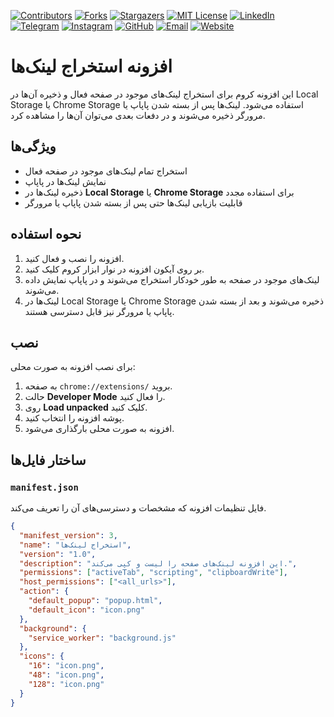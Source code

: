 [contributors-shield]: https://img.shields.io/github/contributors/hassan7303/Link-extraction-chrome-extension.svg?style=for-the-badge
[contributors-url]: https://github.com/hassan7303/Link-extraction-chrome-extension/graphs/contributors
[forks-shield]: https://img.shields.io/github/forks/hassan7303/Link-extraction-chrome-extension.svg?style=for-the-badge&label=Fork
[forks-url]: https://github.com/hassan7303/Link-extraction-chrome-extension/network/members
[stars-shield]: https://img.shields.io/github/stars/hassan7303/Link-extraction-chrome-extension.svg?style=for-the-badge
[stars-url]: https://github.com/hassan7303/Link-extraction-chrome-extension/stargazers
[license-shield]: https://img.shields.io/github/license/hassan7303/Link-extraction-chrome-extension.svg?style=for-the-badge
[license-url]: https://github.com/hassan7303/Link-extraction-chrome-extension/blob/master/LICENSE.md
[linkedin-shield]: https://img.shields.io/badge/-LinkedIn-blue.svg?style=for-the-badge&logo=linkedin&colorB=555
[linkedin-url]: https://www.linkedin.com/in/hassan-ali-askari-280bb530a/
[telegram-shield]: https://img.shields.io/badge/-Telegram-blue.svg?style=for-the-badge&logo=telegram&colorB=555
[telegram-url]: https://t.me/hassan7303
[instagram-shield]: https://img.shields.io/badge/-Instagram-red.svg?style=for-the-badge&logo=instagram&colorB=555
[instagram-url]: https://www.instagram.com/hasan_ali_askari
[github-shield]: https://img.shields.io/badge/-GitHub-black.svg?style=for-the-badge&logo=github&colorB=555
[github-url]: https://github.com/hassan7303
[email-shield]: https://img.shields.io/badge/-Email-orange.svg?style=for-the-badge&logo=gmail&colorB=555
[email-url]: mailto:hassanali7303@gmail.com
[website-shield]: https://img.shields.io/badge/-Website-blue.svg?style=for-the-badge&logo=laravel&colorB=555
[website-url]: https://hsnali.ir


[![Contributors][contributors-shield]][contributors-url]
[![Forks][forks-shield]][forks-url]
[![Stargazers][stars-shield]][stars-url]
[![MIT License][license-shield]][license-url]
[![LinkedIn][linkedin-shield]][linkedin-url]
[![Telegram][telegram-shield]][telegram-url]
[![Instagram][instagram-shield]][instagram-url]
[![GitHub][github-shield]][github-url]
[![Email][email-shield]][email-url]
[![Website][website-shield]][website-url]

# افزونه استخراج لینک‌ها

این افزونه کروم برای استخراج لینک‌های موجود در صفحه فعال و ذخیره آن‌ها در Local Storage یا Chrome Storage استفاده می‌شود. لینک‌ها پس از بسته شدن پاپاپ یا مرورگر ذخیره می‌شوند و در دفعات بعدی می‌توان آن‌ها را مشاهده کرد.

## ویژگی‌ها

- استخراج تمام لینک‌های موجود در صفحه فعال
- نمایش لینک‌ها در پاپاپ
- ذخیره لینک‌ها در **Local Storage** یا **Chrome Storage** برای استفاده مجدد
- قابلیت بازیابی لینک‌ها حتی پس از بسته شدن پاپاپ یا مرورگر

## نحوه استفاده

1. افزونه را نصب و فعال کنید.
2. بر روی آیکون افزونه در نوار ابزار کروم کلیک کنید.
3. لینک‌های موجود در صفحه به طور خودکار استخراج می‌شوند و در پاپاپ نمایش داده می‌شوند.
4. لینک‌ها در Local Storage یا Chrome Storage ذخیره می‌شوند و بعد از بسته شدن پاپاپ یا مرورگر نیز قابل دسترسی هستند.

## نصب

برای نصب افزونه به صورت محلی:

1. به صفحه `chrome://extensions/` بروید.
2. حالت **Developer Mode** را فعال کنید.
3. روی **Load unpacked** کلیک کنید.
4. پوشه افزونه را انتخاب کنید.
5. افزونه به صورت محلی بارگذاری می‌شود.

## ساختار فایل‌ها

### `manifest.json`

فایل تنظیمات افزونه که مشخصات و دسترسی‌های آن را تعریف می‌کند.

```json
{
  "manifest_version": 3,
  "name": "استخراج لینک‌ها",
  "version": "1.0",
  "description": "این افزونه لینک‌های صفحه را لیست و کپی می‌کند.",
  "permissions": ["activeTab", "scripting", "clipboardWrite"],
  "host_permissions": ["<all_urls>"],
  "action": {
    "default_popup": "popup.html",
    "default_icon": "icon.png"
  },
  "background": {
    "service_worker": "background.js"
  },
  "icons": {
    "16": "icon.png",
    "48": "icon.png",
    "128": "icon.png"
  }
}
```